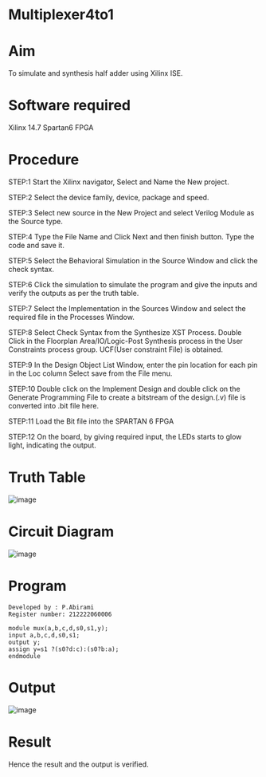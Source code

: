 # Multiplexer4to1
# Aim
To simulate and synthesis half adder using Xilinx ISE.
# Software required
Xilinx 14.7 Spartan6 FPGA
# Procedure
STEP:1 Start the Xilinx navigator, Select and Name the New project. 

STEP:2 Select the device family, device, package and speed. 

STEP:3 Select new source in the New Project and select Verilog Module as the Source type.

STEP:4 Type the File Name and Click Next and then finish button. Type the code and save it. 

STEP:5 Select the Behavioral Simulation in the Source Window and click the check syntax.

STEP:6 Click the simulation to simulate the program and give the inputs and verify the outputs as per the truth table.

STEP:7 Select the Implementation in the Sources Window and select the required file in the Processes Window. 

STEP:8 Select Check Syntax from the Synthesize XST Process. Double Click in the Floorplan Area/IO/Logic-Post Synthesis process in the User Constraints process group. UCF(User constraint File) is obtained.

STEP:9 In the Design Object List Window, enter the pin location for each pin in the Loc column Select save from the File menu. 

STEP:10 Double click on the Implement Design and double click on the Generate Programming File to create a bitstream of the design.(.v) file is converted into .bit file here. 

STEP:11 Load the Bit file into the SPARTAN 6 FPGA 

STEP:12 On the board, by giving required input, the LEDs starts to glow light, indicating the output.
# Truth Table
![image](https://github.com/RESMIRNAIR/Multiplexer4to1/assets/154305926/f1dac9e1-e938-4072-bfa9-c17a0a54b7c7)
# Circuit Diagram
![image](https://github.com/RESMIRNAIR/Multiplexer4to1/assets/154305926/f8ea8610-f6fc-4de3-a68a-5a9a4cfcd673)
# Program
```
Developed by : P.Abirami
Register number: 212222060006
```
```
module mux(a,b,c,d,s0,s1,y);
input a,b,c,d,s0,s1;
output y;
assign y=s1 ?(s0?d:c):(s0?b:a);
endmodule
```
# Output
![image](https://github.com/abiramipitchaimani/Multiplexer4to1/assets/163704307/53a9f594-0c94-43e7-985b-e8a8d34695f1)

# Result
Hence the result and the output is verified.
